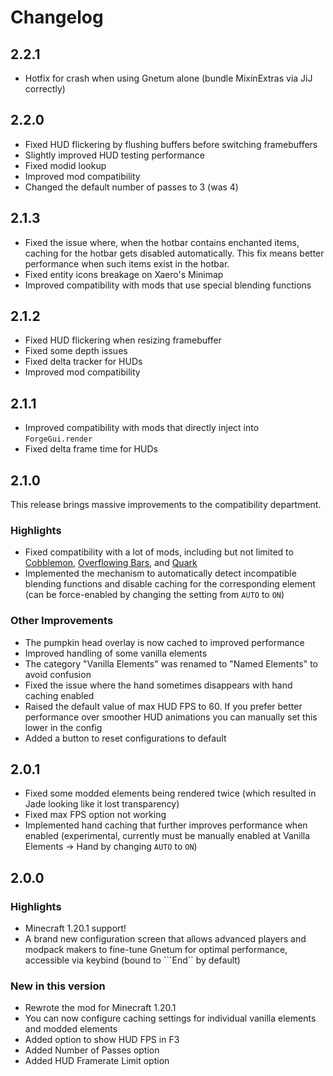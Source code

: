 # Changelog

## 2.2.1

- Hotfix for crash when using Gnetum alone (bundle MixinExtras via JiJ correctly)

## 2.2.0

- Fixed HUD flickering by flushing buffers before switching framebuffers
- Slightly improved HUD testing performance
- Fixed modid lookup
- Improved mod compatibility
- Changed the default number of passes to 3 (was 4)

## 2.1.3

- Fixed the issue where, when the hotbar contains enchanted items, caching for the hotbar gets disabled automatically. This fix means better performance when such items exist in the hotbar.
- Fixed entity icons breakage on Xaero's Minimap
- Improved compatibility with mods that use special blending functions

## 2.1.2

- Fixed HUD flickering when resizing framebuffer
- Fixed some depth issues
- Fixed delta tracker for HUDs
- Improved mod compatibility

## 2.1.1

- Improved compatibility with mods that directly inject into ```ForgeGui.render```
- Fixed delta frame time for HUDs

## 2.1.0

This release brings massive improvements to the compatibility department.

### Highlights

- Fixed compatibility with a lot of mods, including but not limited to [Cobblemon](https://www.curseforge.com/minecraft/mc-mods/cobblemon), [Overflowing Bars](https://www.curseforge.com/minecraft/mc-mods/overflowing-bars), and [Quark](https://www.curseforge.com/minecraft/mc-mods/quark)
- Implemented the mechanism to automatically detect incompatible blending functions and disable caching for the corresponding element (can be force-enabled by changing the setting from ```AUTO``` to ```ON```)

### Other Improvements

- The pumpkin head overlay is now cached to improved performance
- Improved handling of some vanilla elements
- The category "Vanilla Elements" was renamed to "Named Elements" to avoid confusion
- Fixed the issue where the hand sometimes disappears with hand caching enabled
- Raised the default value of max HUD FPS to 60. If you prefer better performance over smoother HUD animations you can manually set this lower in the config
- Added a button to reset configurations to default

## 2.0.1

- Fixed some modded elements being rendered twice (which resulted in Jade looking like it lost transparency)
- Fixed max FPS option not working
- Implemented hand caching that further improves performance when enabled (experimental, currently must be manually enabled at Vanilla Elements -> Hand by changing ```AUTO``` to ```ON```)

## 2.0.0

### Highlights

- Minecraft 1.20.1 support!
- A brand new configuration screen that allows advanced players and modpack makers to fine-tune Gnetum for optimal performance, accessible via keybind (bound to ```End`` by default)

### New in this version

- Rewrote the mod for Minecraft 1.20.1
- You can now configure caching settings for individual vanilla elements and modded elements
- Added option to show HUD FPS in F3
- Added Number of Passes option
- Added HUD Framerate Limit option